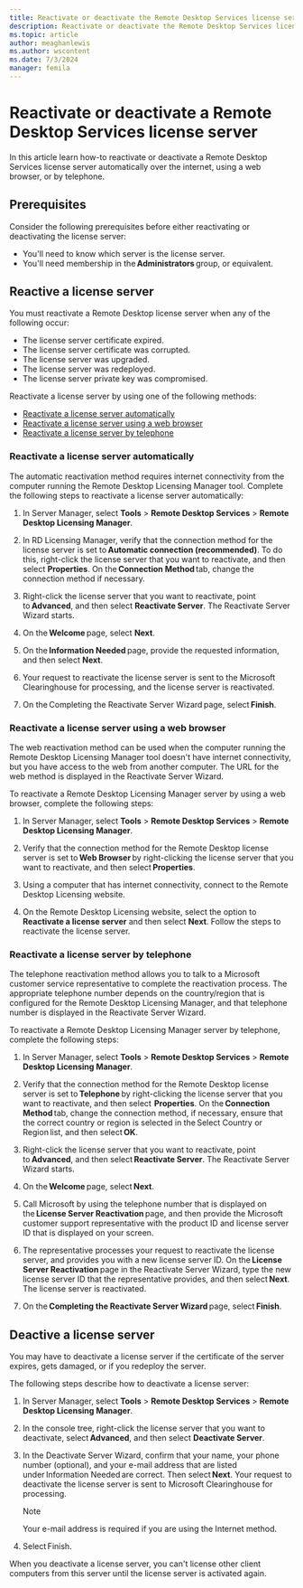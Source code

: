 ```yaml
---
title: Reactivate or deactivate the Remote Desktop Services license server
description: Reactivate or deactivate the Remote Desktop Services license server.
ms.topic: article
author: meaghanlewis
ms.author: wscontent
ms.date: 7/3/2024
manager: femila
---
```


# Reactivate or deactivate a Remote Desktop Services license server

In this article learn how-to reactivate or deactivate a Remote Desktop Services license server automatically over the internet, using a web browser, or by telephone.

## Prerequisites

Consider the following prerequisites before either reactivating or deactivating the license server:

- You'll need to know which server is the license server.
- You'll need membership in the **Administrators** group, or equivalent.

## Reactive a license server

You must reactivate a Remote Desktop license server when any of the following occur:

- The license server certificate expired.
- The license server certificate was corrupted.
- The license server was upgraded.
- The license server was redeployed.
- The license server private key was compromised.

Reactivate a license server by using one of the following methods:

- [Reactivate a license server automatically](#reactivate-a-license-server-automatically)
- [Reactivate a license server using a web browser](#reactivate-a-license-server-using-a-web-browser)
- [Reactivate a license server by telephone](#reactivate-a-license-server-by-telephone)

### Reactivate a license server automatically

The automatic reactivation method requires internet connectivity from the computer running the Remote Desktop Licensing Manager tool. Complete the following steps to reactivate a license server automatically:

1. In Server Manager, select **Tools** > **Remote Desktop Services** > **Remote Desktop Licensing Manager**.

1. In RD Licensing Manager, verify that the connection method for the license server is set to **Automatic connection (recommended)**. To do this, right-click the license server that you want to reactivate, and then select **Properties**. On the **Connection Method** tab, change the connection method if necessary. 

1. Right-click the license server that you want to reactivate, point to **Advanced**, and then select **Reactivate Server**. The Reactivate Server Wizard starts.

1. On the **Welcome** page, select **Next**. 

1. On the **Information Needed** page, provide the requested information, and then select **Next**. 

1. Your request to reactivate the license server is sent to the Microsoft Clearinghouse for processing, and the license server is reactivated. 

1. On the Completing the Reactivate Server Wizard page, select **Finish**. 

### Reactivate a license server using a web browser

The web reactivation method can be used when the computer running the Remote Desktop Licensing Manager tool doesn't have internet connectivity, but you have access to the web from another computer. The URL for the web method is displayed in the Reactivate Server Wizard. 

To reactivate a Remote Desktop Licensing Manager server by using a web browser, complete the following steps:

1. In Server Manager, select **Tools** > **Remote Desktop Services** > **Remote Desktop Licensing Manager**.

1. Verify that the connection method for the Remote Desktop license server is set to **Web Browser** by right-clicking the license server that you want to reactivate, and then select **Properties**.

1. Using a computer that has internet connectivity, connect to the Remote Desktop Licensing website.

1. On the Remote Desktop Licensing website, select the option to **Reactivate a license server** and then select **Next**. Follow the steps to reactivate the license server.

### Reactivate a license server by telephone

The telephone reactivation method allows you to talk to a Microsoft customer service representative to complete the reactivation process. The appropriate telephone number depends on the country/region that is configured for the Remote Desktop Licensing Manager, and that telephone number is displayed in the Reactivate Server Wizard.

To reactivate a Remote Desktop Licensing Manager server by telephone, complete the following steps:

1. In Server Manager, select **Tools** > **Remote Desktop Services** > **Remote Desktop Licensing Manager**.

1. Verify that the connection method for the Remote Desktop license server is set to **Telephone** by right-clicking the license server that you want to reactivate, and then select  **Properties**. On the **Connection Method** tab, change the connection method, if necessary, ensure that the correct country or region is selected in the Select Country or Region list, and then select **OK**.

1. Right-click the license server that you want to reactivate, point to **Advanced**, and then select **Reactivate Server**. The Reactivate Server Wizard starts.

1. On the **Welcome** page, select **Next**.

1. Call Microsoft by using the telephone number that is displayed on the **License Server Reactivation** page, and then provide the Microsoft customer support representative with the product ID and license server ID that is displayed on your screen.

1. The representative processes your request to reactivate the license server, and provides you with a new license server ID. On the **License Server Reactivation** page in the Reactivate Server Wizard, type the new license server ID that the representative provides, and then select **Next**. The license server is reactivated.

1. On the **Completing the Reactivate Server Wizard** page, select **Finish**.

## Deactive a license server

You may have to deactivate a license server if the certificate of the server expires, gets damaged, or if you redeploy the server.

The following steps describe how to deactivate a license server:

1. In Server Manager, select **Tools** > **Remote Desktop Services** > **Remote Desktop Licensing Manager**.

1. In the console tree, right-click the license server that you want to deactivate, select **Advanced**, and then select **Deactivate Server**.

1. In the Deactivate Server Wizard, confirm that your name, your phone number (optional), and your e-mail address that are listed under Information Needed are correct. Then select **Next**. Your request to deactivate the license server is sent to Microsoft Clearinghouse for processing.
    > [!NOTE]
    > Your e-mail address is required if you are using the Internet method.
1. Select Finish. 

When you deactivate a license server, you can't license other client computers from this server until the license server is activated again.